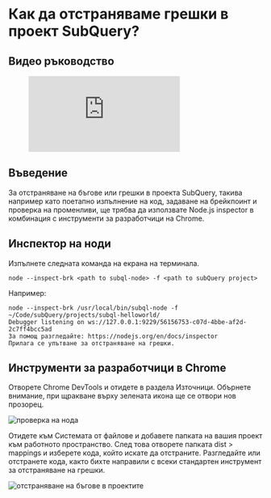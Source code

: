 # Как да отстраняваме грешки в проект SubQuery?

## Видео ръководство

<figure class="video_container">
  <iframe src="https://www.youtube.com/embed/6NlaO-YN2q4" frameborder="0" allowfullscreen="true"></iframe>
</figure>

## Въведение

За отстраняване на бъгове или грешки в проекта SubQuery, такива например като поетапно изпълнение на код, задаване на брейкпоинт и проверка на променливи, ще трябва да използвате Node.js inspector в комбинация с инструменти за разработчици на Chrome.

## Инспектор на ноди

Изпълнете следната команда на екрана на терминала.

```shell
node --inspect-brk <path to subql-node> -f <path to subQuery project>
```

Например:
```shell
node --inspect-brk /usr/local/bin/subql-node -f ~/Code/subQuery/projects/subql-helloworld/
Debugger listening on ws://127.0.0.1:9229/56156753-c07d-4bbe-af2d-2c7ff4bcc5ad
За помощ разгледайте: https://nodejs.org/en/docs/inspector
Прилага се упътване за отстраняване на грешки.
```

## Инструменти за разработчици в Chrome

Отворете Chrome DevTools и отидете в раздела Източници. Обърнете внимание, при щракване върху зелената икона ще се отвори нов прозорец.

![проверка на нода](/assets/img/node_inspect.png)

Отидете към Системата от файлове и добавете папката на вашия проект към работното пространство. След това отворете папката dist > mappings и изберете кода, който искате да отстраните. Разгледайте или отстранете кода, както бихте направили с всеки стандартен инструмент за отстраняване на грешки.

![отстраняване на бъгове в проектите](/assets/img/debugging_projects.png)
